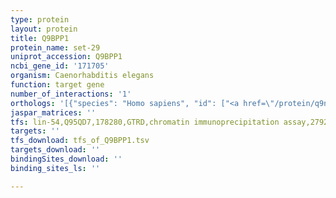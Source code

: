 ```yaml
---
type: protein
layout: protein
title: Q9BPP1
protein_name: set-29
uniprot_accession: Q9BPP1
ncbi_gene_id: '171705'
organism: Caenorhabditis elegans
function: target gene
number_of_interactions: '1'
orthologs: '[{"species": "Homo sapiens", "id": ["<a href=\"/protein/q9nvd3\">Q9NVD3</a>"]}, {"species": "Mus musculus", "id": ["P58467"]}, {"species": "Rattus norvegicus", "id": ["B0BN36"]}, {"species": "Danio rerio", "id": ["<a href=\"/protein/a8e7f0\">A8E7F0</a>"]}]'
jaspar_matrices: ''
tfs: lin-54,Q95QD7,178280,GTRD,chromatin immunoprecipitation assay,27924024%5Buid%5D,No
targets: ''
tfs_download: tfs_of_Q9BPP1.tsv
targets_download: ''
bindingSites_download: ''
binding_sites_ls: ''

---
```

